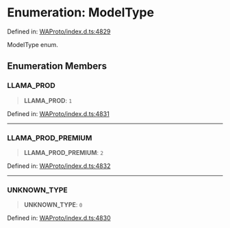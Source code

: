 # Enumeration: ModelType

Defined in: [WAProto/index.d.ts:4829](https://github.com/Fokusdotid/Baileys/blob/c2e37a764497a58082d1525ba2f083f341e3eefa/WAProto/index.d.ts#L4829)

ModelType enum.

## Enumeration Members

### LLAMA\_PROD

> **LLAMA\_PROD**: `1`

Defined in: [WAProto/index.d.ts:4831](https://github.com/Fokusdotid/Baileys/blob/c2e37a764497a58082d1525ba2f083f341e3eefa/WAProto/index.d.ts#L4831)

***

### LLAMA\_PROD\_PREMIUM

> **LLAMA\_PROD\_PREMIUM**: `2`

Defined in: [WAProto/index.d.ts:4832](https://github.com/Fokusdotid/Baileys/blob/c2e37a764497a58082d1525ba2f083f341e3eefa/WAProto/index.d.ts#L4832)

***

### UNKNOWN\_TYPE

> **UNKNOWN\_TYPE**: `0`

Defined in: [WAProto/index.d.ts:4830](https://github.com/Fokusdotid/Baileys/blob/c2e37a764497a58082d1525ba2f083f341e3eefa/WAProto/index.d.ts#L4830)
